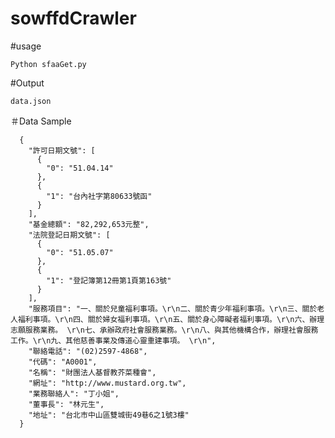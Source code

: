 sowffdCrawler
=============

#usage

    Python sfaaGet.py

#Output

    data.json
    
＃Data Sample

      {
        "許可日期文號": [
          {
            "0": "51.04.14"
          }, 
          {
            "1": "台內社字第80633號函"
          }
        ], 
        "基金總額": "82,292,653元整", 
        "法院登記日期文號": [
          {
            "0": "51.05.07"
          }, 
          {
            "1": "登記簿第12冊第1頁第163號"
          }
        ], 
        "服務項目": "一、關於兒童福利事項。\r\n二、關於青少年福利事項。\r\n三、關於老人福利事項。\r\n四、關於婦女福利事項。\r\n五、關於身心障礙者福利事項。\r\n六、辦理志願服務業務。 \r\n七、承辦政府社會服務業務。\r\n八、與其他機構合作，辦理社會服務工作。\r\n九、其他慈善事業及傳道心靈重建事項。 \r\n", 
        "聯絡電話": "(02)2597-4868", 
        "代碼": "A0001", 
        "名稱": "財團法人基督教芥菜種會", 
        "網址": "http://www.mustard.org.tw", 
        "業務聯絡人": "丁小姐", 
        "董事長": "林元生", 
        "地址": "台北市中山區雙城街49巷6之1號3樓"
      }

